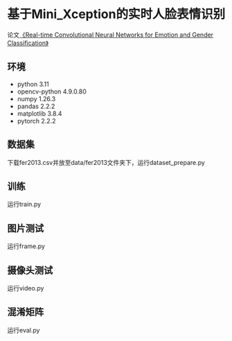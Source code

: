 # 基于Mini_Xception的实时人脸表情识别

论文[《Real-time Convolutional Neural Networks for Emotion and Gender Classification》](https://arxiv.org/pdf/1710.07557v1.pdf)

## 环境

- python 3.11
- opencv-python 4.9.0.80
- numpy 1.26.3
- pandas 2.2.2
- matplotlib 3.8.4
- pytorch 2.2.2

## 数据集

下载fer2013.csv并放至data/fer2013文件夹下，运行dataset_prepare.py

## 训练

运行train.py

## 图片测试

运行frame.py

## 摄像头测试

运行video.py

## 混淆矩阵

运行eval.py